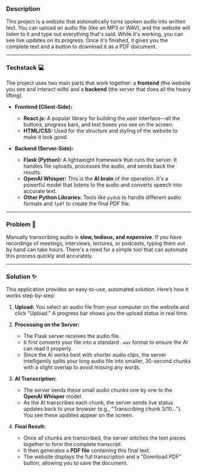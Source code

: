 ### Description
This project is a website that automatically turns spoken audio into written text. You can upload an audio file (like an MP3 or WAV), and the website will listen to it and type out everything that's said. While it's working, you can see live updates on its progress. Once it's finished, it gives you the complete text and a button to download it as a PDF document.



***

### Techstack 💻
The project uses two main parts that work together: a **frontend** (the website you see and interact with) and a **backend** (the server that does all the heavy lifting).

* **Frontend (Client-Side):**
    * **React.js:** A popular library for building the user interface—all the buttons, progress bars, and text boxes you see on the screen.
    * **HTML/CSS:** Used for the structure and styling of the website to make it look good.

* **Backend (Server-Side):**
    * **Flask (Python):** A lightweight framework that runs the server. It handles file uploads, processes the audio, and sends back the results.
    * **OpenAI Whisper:** This is the **AI brain** of the operation. It's a powerful model that listens to the audio and converts speech into accurate text.
    * **Other Python Libraries:** Tools like `pydub` to handle different audio formats and `fpdf` to create the final PDF file.

***

### Problem 🤔
Manually transcribing audio is **slow, tedious, and expensive**. If you have recordings of meetings, interviews, lectures, or podcasts, typing them out by hand can take hours. There's a need for a simple tool that can automate this process quickly and accurately.

***

### Solution ✨
This application provides an easy-to-use, automated solution. Here’s how it works step-by-step:

1.  **Upload:** You select an audio file from your computer on the website and click "Upload." A progress bar shows you the upload status in real time.

2.  **Processing on the Server:**
    * The Flask server receives the audio file.
    * It first converts your file into a standard `.wav` format to ensure the AI can read it properly.
    * Since the AI works best with shorter audio clips, the server intelligently splits your long audio file into smaller, 30-second chunks with a slight overlap to avoid missing any words.

3.  **AI Transcription:**
    * The server sends these small audio chunks one by one to the **OpenAI Whisper** model.
    * As the AI transcribes each chunk, the server sends live status updates back to your browser (e.g., "Transcribing chunk 3/10..."). You see these updates appear on the screen.

4.  **Final Result:**
    * Once all chunks are transcribed, the server stitches the text pieces together to form the complete transcript.
    * It then generates a **PDF file** containing this final text.
    * The website displays the full transcription and a "Download PDF" button, allowing you to save the document.